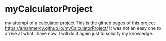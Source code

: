 # myCalculatorProject
my attempt of a calculator project
This is the github pages of this project https://amahmercy.github.io/myCalculatorProject/
It was not an easy one to arrive at what i have now. I will do it again just to solidify my knowledge.

